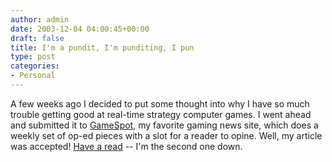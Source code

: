 ```yaml
---
author: admin
date: 2003-12-04 04:00:45+00:00
draft: false
title: I'm a pundit, I'm punditing, I pun
type: post
categories:
- Personal
---
```


A few weeks ago I decided to put some thought into why I have so much trouble getting good at real-time strategy computer games. I went ahead and submitted it to [GameSpot](http://www.gamespot.com), my favorite gaming news site, which does a weekly set of op-ed pieces with a slot for a reader to opine. Well, my article was accepted! [Have a read](http://www.gamespot.com/features/6084762/index.html) -- I'm the second one down.
